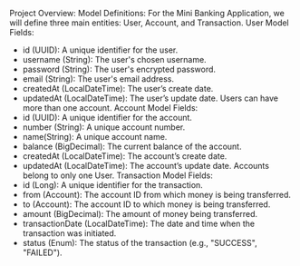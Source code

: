 Project Overview:
Model Definitions:
For the Mini Banking Application, we will define three main entities: User, Account, and
Transaction.
User Model
Fields:
- id (UUID): A unique identifier for the user.
- username (String): The user's chosen username.
- password (String): The user's encrypted password.
- email (String): The user's email address.
- createdAt (LocalDateTime): The user’s create date.
- updatedAt (LocalDateTime): The user’s update date.
Users can have more than one account.
Account Model
Fields:
- id (UUID): A unique identifier for the account.
- number (String): A unique account number.
- name(String): A unique account name.
- balance (BigDecimal): The current balance of the account.
- createdAt (LocalDateTime): The account’s create date.
- updatedAt (LocalDateTime): The account’s update date.
Accounts belong to only one User.
Transaction Model
Fields:
- id (Long): A unique identifier for the transaction.
- from (Account): The account ID from which money is being transferred.
- to (Account): The account ID to which money is being transferred.
- amount (BigDecimal): The amount of money being transferred.
- transactionDate (LocalDateTime): The date and time when the transaction was initiated.
- status (Enum): The status of the transaction (e.g., "SUCCESS", "FAILED").



